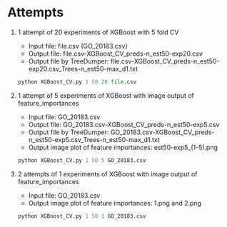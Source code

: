 # Attempts

1. 1 attempt of 20 experiments of XGBoost with 5 fold CV
    * Input file: file.csv (GO_20183.csv)
    * Output file: file.csv-XGBoost_CV_preds-n_est50-exp20.csv
    * Output file by TreeDumper: file.csv-XGBoost_CV_preds-n_est50-exp20.csv_Trees-n_est50-max_d1.txt  
    ```python
    python XGBoost_CV.py 1 50 20 file.csv
    ```

2.  1 attempt of 5 experiments of XGBoost with image output of feature_importances
    * Input file: GO_20183.csv
    * Output file: GO_20183.csv-XGBoost_CV_preds-n_est50-exp5.csv
    * Output file by TreeDumper: GO_20183.csv-XGBoost_CV_preds-n_est50-exp5.csv_Trees-n_est50-max_d1.txt
    * Output image plot of feature importances: est50-exp5_(1-5).png  
    ```python
    python XGBoost_CV.py 1 50 5 GO_20183.csv
    ```

3. 2 attempts of 1 experiments of XGBoost with image output of feature_importances
    * Input file: GO_20183.csv
    * Output image plot of feature importances: 1.png and 2.png
    ```python
    python XGBoost_CV.py 1 50 1 GO_20183.csv
    ```